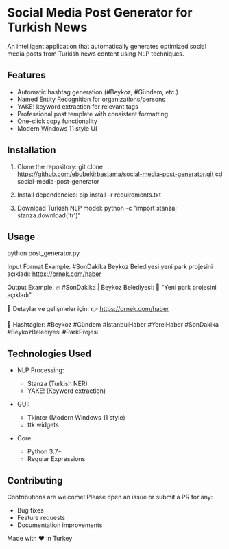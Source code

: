 # Social Media Post Generator for Turkish News

An intelligent application that automatically generates optimized social media posts from Turkish news content using NLP techniques.

## Features

- Automatic hashtag generation (#Beykoz, #Gündem, etc.)
- Named Entity Recognition for organizations/persons
- YAKE! keyword extraction for relevant tags
- Professional post template with consistent formatting
- One-click copy functionality
- Modern Windows 11 style UI

## Installation

1. Clone the repository:
git clone https://github.com/ebubekirbastama/social-media-post-generator.git
cd social-media-post-generator

2. Install dependencies:
pip install -r requirements.txt

3. Download Turkish NLP model:
python -c "import stanza; stanza.download('tr')"

## Usage

python post_generator.py

Input Format Example:
#SonDakika Beykoz Belediyesi yeni park projesini açıkladı: https://ornek.com/haber

Output Example:
🔥 #SonDakika | Beykoz Belediyesi:
📝 "Yeni park projesini açıkladı"

🌲 Detaylar ve gelişmeler için:
👉 https://ornek.com/haber

🔖 Hashtagler: #Beykoz #Gündem #İstanbulHaber #YerelHaber #SonDakika #BeykozBelediyesi #ParkProjesi

## Technologies Used

- NLP Processing:
  - Stanza (Turkish NER)
  - YAKE! (Keyword extraction)
  
- GUI:
  - Tkinter (Modern Windows 11 style)
  - ttk widgets

- Core:
  - Python 3.7+
  - Regular Expressions

## Contributing

Contributions are welcome! Please open an issue or submit a PR for any:
- Bug fixes
- Feature requests
- Documentation improvements



Made with ❤️ in Turkey
